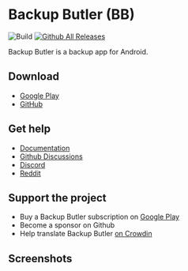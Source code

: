 # Backup Butler (BB)

![Build](https://github.com/d4rken/backup-butler/actions/workflows/android.yml/badge.svg)
[![Github All Releases](https://img.shields.io/github/downloads/d4rken/backup-butler/total.svg)]()

Backup Butler is a backup app for Android.

## Download

* [Google Play](https://play.google.com/store/apps/details?id=eu.darken.bb)
* [GitHub](https://github.com/d4rken/backup-butler/releases/latest)

## Get help

* [Documentation](https://github.com/d4rken/backup-butler/wiki)
* [Github Discussions](https://github.com/d4rken/backup-butler/discussions)
* [Discord](https://discord.gg/vHubYPp)
* [Reddit](https://www.reddit.com/r/backupbutler/)

## Support the project

* Buy a Backup Butler subscription on [Google Play](https://play.google.com/store/apps/details?id=eu.darken.bb)
* Become a sponsor on Github
* Help translate Backup Butler [on Crowdin](https://crowdin.com/project/backup-butler)

## Screenshots
